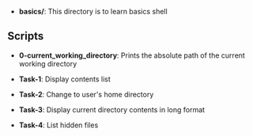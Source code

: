 - **basics/**:  This directory is to learn basics shell

## Scripts
- **0-current_working_directory**: Prints the absolute path of the current working directory

- **Task-1**: Display contents list

- **Task-2**: Change to user's home directory

- **Task-3**: Display current directory contents in long format

- **Task-4**: List hidden files
